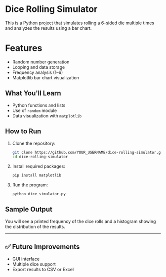 #  Dice Rolling Simulator

This is a Python project that simulates rolling a 6-sided die multiple times and analyzes the results using a bar chart.

#  Features

- Random number generation
- Looping and data storage
- Frequency analysis (1–6)
- Matplotlib bar chart visualization

## What You'll Learn

- Python functions and lists
- Use of `random` module
- Data visualization with `matplotlib`

##  How to Run

1. Clone the repository:
   ```bash
   git clone https://github.com/YOUR_USERNAME/dice-rolling-simulator.git
   cd dice-rolling-simulator
   ```

2. Install required packages:
   ```bash
   pip install matplotlib
   ```

3. Run the program:
   ```bash
   python dice_simulator.py
   ```

##  Sample Output

You will see a printed frequency of the dice rolls and a histogram showing the distribution of the results.

---

## ✅ Future Improvements

- GUI interface
- Multiple dice support
- Export results to CSV or Excel
